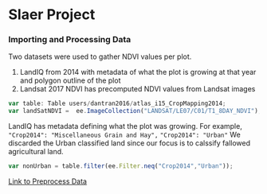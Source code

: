 # Slaer Project 
### Importing and Processing Data
Two datasets were used to gather NDVI values per plot.

1. LandIQ from 2014 with metadata of what the plot is growing at that year and polygon outline of the plot
2. Landsat 2017 NDVI has precomputed NDVI values from Landsat images
```javascript
var table: Table users/dantran2016/atlas_i15_CropMapping2014;
var landSatNDVI =  ee.ImageCollection("LANDSAT/LE07/C01/T1_8DAY_NDVI");
```
LandIQ has metadata defining what the plot was growing. For example,
```"Crop2014": "Miscellaneous Grain and Hay",``` ```"Crop2014": "Urban"```
We discarded the Urban classified land since our focus is to calssify fallowed agricultural land. 
```javascript
var nonUrban = table.filter(ee.Filter.neq("Crop2014","Urban"));
```



[Link to Preprocess Data](https://code.earthengine.google.com/5a54184e8e3b5de77d395ea486e41c42)
